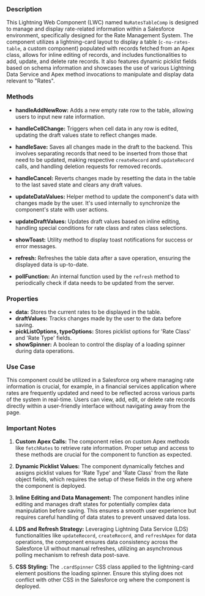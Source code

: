 ### Description

This Lightning Web Component (LWC) named `NuRatesTableComp` is designed to manage and display rate-related information within a Salesforce environment, specifically designed for the Rate Management System. The component utilizes a lightning-card layout to display a table (`c-nu-rates-table`, a custom component) populated with records fetched from an Apex class, allows for inline editing of records, and includes functionalities to add, update, and delete rate records. It also features dynamic picklist fields based on schema information and showcases the use of various Lightning Data Service and Apex method invocations to manipulate and display data relevant to "Rates".

### Methods

- **handleAddNewRow:** Adds a new empty rate row to the table, allowing users to input new rate information.

- **handleCellChange:** Triggers when cell data in any row is edited, updating the draft values state to reflect changes made.

- **handleSave:** Saves all changes made in the draft to the backend. This involves separating records that need to be inserted from those that need to be updated, making respective `createRecord` and `updateRecord` calls, and handling deletion requests for removed records.

- **handleCancel:** Reverts changes made by resetting the data in the table to the last saved state and clears any draft values.

- **updateDataValues:** Helper method to update the component's data with changes made by the user. It's used internally to synchronize the component's state with user actions.

- **updateDraftValues:** Updates draft values based on inline editing, handling special conditions for rate class and rates class selections.

- **showToast:** Utility method to display toast notifications for success or error messages.

- **refresh:** Refreshes the table data after a save operation, ensuring the displayed data is up-to-date.

- **pollFunction:** An internal function used by the `refresh` method to periodically check if data needs to be updated from the server.

### Properties

- **data:** Stores the current rates to be displayed in the table.
- **draftValues:** Tracks changes made by the user to the data before saving.
- **pickListOptions, typeOptions:** Stores picklist options for 'Rate Class' and 'Rate Type' fields.
- **showSpinner:** A boolean to control the display of a loading spinner during data operations.

### Use Case

This component could be utilized in a Salesforce org where managing rate information is crucial, for example, in a financial services application where rates are frequently updated and need to be reflected across various parts of the system in real-time. Users can view, add, edit, or delete rate records directly within a user-friendly interface without navigating away from the page.

### Important Notes

1. **Custom Apex Calls:** The component relies on custom Apex methods like `fetchRates` to retrieve rate information. Proper setup and access to these methods are crucial for the component to function as expected.

2. **Dynamic Picklist Values:** The component dynamically fetches and assigns picklist values for 'Rate Type' and 'Rate Class' from the Rate object fields, which requires the setup of these fields in the org where the component is deployed.

3. **Inline Editing and Data Management:** The component handles inline editing and manages draft states for potentially complex data manipulation before saving. This ensures a smooth user experience but requires careful handling of data states to prevent unsaved data loss.

4. **LDS and Refresh Strategy:** Leveraging Lightning Data Service (LDS) functionalities like `updateRecord`, `createRecord`, and `refreshApex` for data operations, the component ensures data consistency across the Salesforce UI without manual refreshes, utilizing an asynchronous polling mechanism to refresh data post-save.

5. **CSS Styling:** The `.cardSpinner` CSS class applied to the lightning-card element positions the loading spinner. Ensure this styling does not conflict with other CSS in the Salesforce org where the component is deployed.